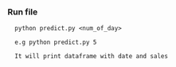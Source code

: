 ### Run file

```
  python predict.py <num_of_day>

  e.g python predict.py 5

  It will print dataframe with date and sales

```
